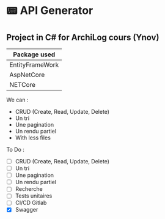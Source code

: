 # 📟 API Generator  
## Project in C# for ArchiLog cours (Ynov)

Package used |
------------ |
EntityFrameWork |
AspNetCore |
NETCore |
  
We can :
- CRUD (Create, Read, Update, Delete)  
- Un tri  
- Une pagination  
- Un rendu partiel
- With less files 
  
To Do :  
- [ ] CRUD (Create, Read, Update, Delete)  
- [ ] Un tri  
- [ ] Une pagination  
- [ ] Un rendu partiel  
- [ ] Recherche  
- [ ] Tests unitaires
- [ ] CI/CD Gitlab
- [X] Swagger